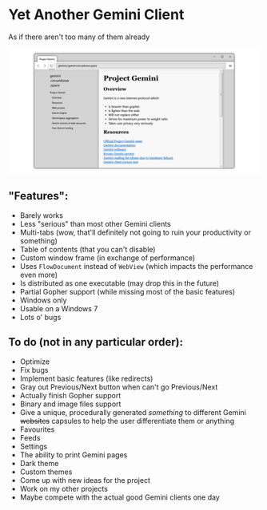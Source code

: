 # Yet Another Gemini Client

As if there aren't too many of them already

![Screenshot](previews/Screenshot%201.png)

## "Features":

- Barely works
- Less "serious" than most other Gemini clients
- Multi-tabs (wow, that'll definitely not going to ruin your productivity or something)
- Table of contents (that you can't disable)
- Custom window frame (in exchange of performance)
- Uses `FlowDocument` instead of `WebView` (which impacts the performance even more)
- Is distributed as one executable (may drop this in the future)
- Partial Gopher support (while missing most of the basic features)
- Windows only
- Usable on a Windows 7
- Lots o' bugs

## To do (not in any particular order):

- Optimize
- Fix bugs
- Implement basic features (like redirects)
- Gray out Previous/Next button when can't go Previous/Next
- Actually finish Gopher support
- Binary and image files support
- Give a unique, procedurally generated *something* to different Gemini ~~websites~~ capsules to help the user differentiate them or anything
- Favourites
- Feeds
- Settings
- The ability to print Gemini pages
- Dark theme
- Custom themes
- Come up with new ideas for the project
- Work on my other projects
- Maybe compete with the actual good Gemini clients one day